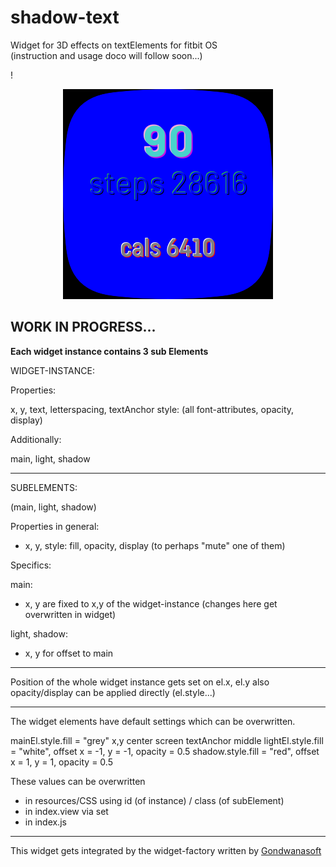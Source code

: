 

# shadow-text
Widget for 3D effects on textElements for fitbit OS\
(instruction and usage doco will follow soon...)

!<div align="center">![image](screenshot.png)</div>

## WORK IN PROGRESS...


**Each widget instance contains 3 sub Elements**

WIDGET-INSTANCE:

Properties:

x, y, text, letterspacing, textAnchor
style: 
(all font-attributes, opacity, display)

Additionally: 

main, light, shadow
___
SUBELEMENTS:

(main, light, shadow)


Properties in general: 
* x, y, style: fill, opacity, display (to perhaps "mute" one of them)

Specifics:

main: 
* x, y are fixed to x,y of the widget-instance (changes here get overwritten in widget)

light, shadow:  
* x, y for offset to main
---
Position of the whole widget instance gets set on el.x, el.y
also opacity/display can be applied directly (el.style...)

---
The widget elements have default settings which can be overwritten.

mainEl.style.fill = "grey"
x,y center screen
textAnchor middle
lightEl.style.fill = "white", offset x = -1, y = -1, opacity = 0.5
shadow.style.fill = "red", offset x = 1, y = 1, opacity = 0.5 

These values can be overwritten 
* in resources/CSS using id (of instance) / class (of subElement)
* in index.view via set 
* in index.js 
---                        







This widget gets integrated by the widget-factory written by [Gondwanasoft](https://github.com/gondwanasoft/fitbit-simple-widget)

